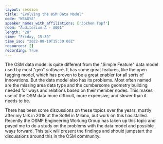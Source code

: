 ```yaml
---
layout: session
title: "Evolving the OSM Data Model"
code: "W3AGY8"
speaker_names_with_affiliations: ['Jochen Topf']
room: "Auditorium A - A001"
length: "20"
time: "Friday, 15:30"
time_iso: "2022-08-19T15:30:00Z"
resources: []
recording: True
---
```

The OSM data model is quite different from the &#34;Simple Feature&#34; data model used by most &#34;geo&#34; software. It has some great features, like the open tagging model, which has proven to be a great enabler for all sorts of innovations. But the data model also has its problems. Most often named are the missing area data type and the cumbersome geometry building needed for ways and relations based on their member nodes. This makes use of the OSM data more difficult, more expensive, and slower than it needs to be.

There has been some discussions on these topics over the years, mostly after my talk in 2018 at the SotM in Milano, but work on this has stalled. Recently the OSMF Engineering Working Group has taken up this topic and payed me to do a study on the problems with the data model and possible ways forward. This talk will present the findings and should jumpstart the discussions around this in the OSM community.
